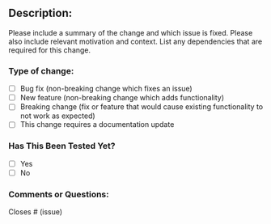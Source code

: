 ## Description:

Please include a summary of the change and which issue is fixed. Please also include relevant motivation and context. List any dependencies that are required for this change.

### Type of change:

- [ ] Bug fix (non-breaking change which fixes an issue)
- [ ] New feature (non-breaking change which adds functionality)
- [ ] Breaking change (fix or feature that would cause existing functionality to not work as expected)
- [ ] This change requires a documentation update

### Has This Been Tested Yet?
- [ ] Yes
- [ ] No

### Comments or Questions:

Closes # (issue)
